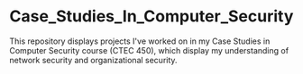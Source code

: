 # Case_Studies_In_Computer_Security

This repository displays projects I've worked on in my Case Studies in Computer Security course (CTEC 450), which display my understanding of network security and organizational security.

